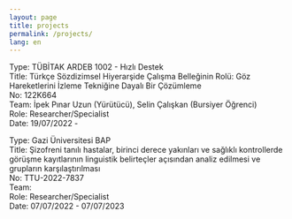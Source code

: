 ```yaml
---
layout: page
title: projects
permalink: /projects/
lang: en
---
```


Type: TÜBİTAK ARDEB 1002 - Hızlı Destek  
Title: Türkçe Sözdizimsel Hiyerarşide Çalışma Belleğinin Rolü: Göz Hareketlerini İzleme Tekniğine Dayalı Bir Çözümleme  
No: 122K664  
Team: İpek Pınar Uzun (Yürütücü), Selin Çalışkan (Bursiyer Öğrenci)  
Role: Researcher/Specialist  
Date: 19/07/2022 -  

Type: Gazi Üniversitesi BAP  
Title: Şizofreni tanılı hastalar, birinci derece yakınları ve sağlıklı kontrollerde görüşme kayıtlarının linguistik belirteçler
açısından analiz edilmesi ve grupların karşılaştırılması  
No: TTU-2022-7837  
Team:  
Role: Researcher/Specialist  
Date: 07/07/2022 - 07/07/2023




